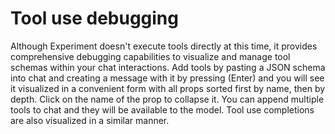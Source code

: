 # Tool use debugging

Although Experiment doesn't execute tools directly at this time, it provides comprehensive debugging capabilities to visualize and manage tool schemas within your chat interactions. Add tools by pasting a JSON schema into chat and creating a message with it by pressing (Enter) and you will see it visualized in a convenient form with all props sorted first by name, then by depth. Click on the name of the prop to collapse it. You can append multiple tools to chat and they will be available to the model. Tool use completions are also visualized in a similar manner.